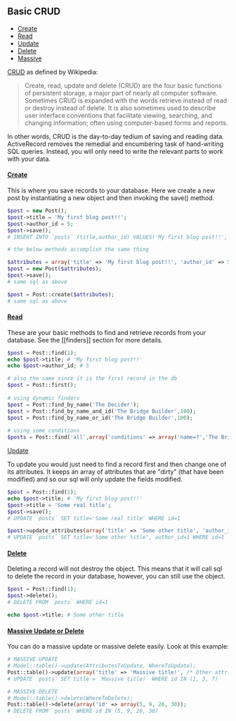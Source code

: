 ## Basic CRUD

* [Create](basic_crud#create)
* [Read](basic_crud#read)
* [Update](basic_crud#update)
* [Delete](basic_crud#delete)
* [Massive](basic_crud#massive)

[CRUD](http://en.wikipedia.org/wiki/Create,_read,_update_and_delete) as defined by Wikipedia:

> Create, read, update and delete (CRUD) are the four basic functions of persistent storage, a major part of nearly all computer software. Sometimes CRUD is expanded with the words retrieve instead of read or destroy instead of delete. It is also sometimes used to describe user interface conventions that facilitate viewing, searching, and changing information; often using computer-based forms and reports.

In other words, CRUD is the day-to-day tedium of saving and reading data. ActiveRecord removes the remedial and encumbering task of hand-writing SQL queries. Instead, you will only need to write the relevant parts to work with your data.

#### [Create](#create) 

This is where you save records to your database. Here we create a new post by instantiating a new object and then invoking the save() method.

```php
$post = new Post();
$post->title = 'My first blog post!!';
$post->author_id = 5;
$post->save();
# INSERT INTO `posts` (title,author_id) VALUES('My first blog post!!', 5)

# the below methods accomplish the same thing

$attributes = array('title' => 'My first blog post!!', 'author_id' => 5);
$post = new Post($attributes);
$post->save();
# same sql as above

$post = Post::create($attributes);
# same sql as above
```
 
#### [Read](#read)

These are your basic methods to find and retrieve records from your database. See the [[finders]] section for more details.

```php
$post = Post::find(1);
echo $post->title; # 'My first blog post!!'
echo $post->author_id; # 5

# also the same since it is the first record in the db
$post = Post::first();
 
# using dynamic finders
$post = Post::find_by_name('The Decider');
$post = Post::find_by_name_and_id('The Bridge Builder',100);
$post = Post::find_by_name_or_id('The Bridge Builder',100);
 
# using some conditions
$posts = Post::find('all',array('conditions' => array('name=?','The Bridge Builder')));
```
 
[Update](#update)

To update you would just need to find a record first and then change one of its attributes. It keeps an array of attributes that are "dirty" (that have been modified) and so our sql will only update the fields modified.

```php
$post = Post::find(1);
echo $post->title; # 'My first blog post!!'
$post->title = 'Some real title';
$post->save();
# UPDATE `posts` SET title='Some real title' WHERE id=1

$post->update_attributes(array('title' => 'Some other title', 'author_id' => 1));
# UPDATE `posts` SET title='Some other title', author_id=1 WHERE id=1
```
 
#### [Delete](#delete)

Deleting a record will not destroy the object. This means that it will call sql to delete the record in your database, however, you can still use the object.

```php
$post = Post::find(1);
$post->delete();
# DELETE FROM `posts` WHERE id=1

echo $post->title; # Some other title
```

#### [Massive Update or Delete](#massive)

You can do a massive update or massive delete easily. Look at this example:

```php
# MASSIVE UPDATE
# Model::table()->update(AttributesToUpdate, WhereToUpdate);
Post::table()->update(array('title' => 'Massive title!', /* Other attributes... */, array('id' => array(1, 3, 7));
# UPDATE `posts` SET title = `Massive title!` WHERE id IN (1, 3, 7)

# MASSIVE DELETE
# Model::table()->delete(WhereToDelete);
Post::table()->delete(array('id' => array(5, 9, 26, 30));
# DELETE FROM `posts` WHERE id IN (5, 9, 26, 30)
```
